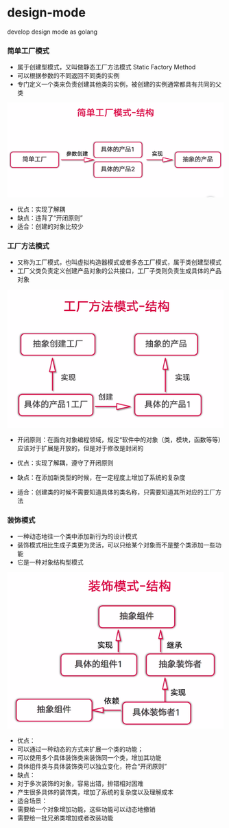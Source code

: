 # design-mode
develop design mode as golang

### 简单工厂模式
- 属于创建型模式，又叫做静态工厂方法模式 Static Factory Method
- 可以根据参数的不同返回不同类的实例
- 专门定义一个类来负责创建其他类的实例，被创建的实例通常都具有共同的父类

![golang设计模式](images/static-factory-method.png "golang设计模式")

- 优点：实现了解耦
- 缺点：违背了“开闭原则”
- 适合：创建的对象比较少

### 工厂方法模式
- 又称为工厂模式，也叫虚拟构造器模式或者多态工厂模式，属于类创建型模式
- 工厂父类负责定义创建产品对象的公共接口，工厂子类则负责生成具体的产品对象

![golang设计模式](images/factory-method.png "golang设计模式")

- 开闭原则：在面向对象编程领域，规定“软件中的对象（类，模块，函数等等）应该对于扩展是开放的，但是对于修改是封闭的

- 优点：实现了解耦，遵守了开闭原则
- 缺点：在添加新类型的时候，在一定程度上增加了系统的复杂度
- 适合：创建类的时候不需要知道具体的类名称，只需要知道其所对应的工厂方法

### 装饰模式
- 一种动态地往一个类中添加新行为的设计模式
- 装饰模式相比生成子类更为灵活，可以只给某个对象而不是整个类添加一些功能
- 它是一种对象结构型模式

![golang设计模式](images/decorate-mode.png "golang设计模式")

- 优点：
- 可以通过一种动态的方式来扩展一个类的功能；
- 可以使用多个具体装饰类来装饰同一个类，增加其功能
- 具体组件类与具体装饰类可以独立变化，符合“开闭原则”
- 缺点：
- 对于多次装饰的对象，容易出错，排错相对困难
- 产生很多具体的装饰类，增加了系统的复杂度以及理解成本
- 适合场景：
- 需要给一个对象增加功能，这些功能可以动态地撤销
- 需要给一批兄弟类增加或者改装功能

